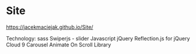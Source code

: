 # Site

https://jacekmaciejak.github.io/Site/

Technology:
sass
Swiperjs - slider
Javascript
jQuery
Reflection.js for jQuery
Cloud 9 Carousel
Animate On Scroll Library
